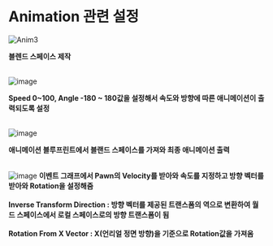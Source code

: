# Animation 관련 설정

![Anim3](https://github.com/user-attachments/assets/ac2a70c3-90cb-4d00-8ec9-f4bcbf6d2b9e)

**블렌드 스페이스 제작**<br><br>

![image](https://github.com/user-attachments/assets/1a9c0960-14cb-497c-9ec6-1ccadf4b0b24)

**Speed 0~100, Angle -180 ~ 180값을 설정해서 속도와 방향에 따른 애니메이션이 출력되도록 설정**<br><br>


![image](https://github.com/user-attachments/assets/5f8f6433-b163-41e3-982f-a31bbaccea05)

**애니메이션 블루프린트에서 블랜드 스페이스를 가져와 최종 애니메이션 출력**<br><br>

![image](https://github.com/user-attachments/assets/debe078a-daa0-4c1c-a108-b545dfccaf98)
**이벤트 그래프에서 Pawn의 Velocity를 받아와 속도를 지정하고 방향 벡터를 받아와 Rotation을 설정해줌**<br><br>
**Inverse Transform Direction : 방향 벡터를 제공된 트랜스폼의 역으로 변환하여 월드 스페이스에서 로컬 스페이스로의 방향 트랜스폼이 됨**<br><br>
**Rotation From X Vector : X(언리얼 정면 방향)을 기준으로 Rotation값을 가져옴**<br><br>
